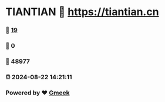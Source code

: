 # TIANTIAN :link: https://tiantian.cn 
### :page_facing_up: [19](https://tiantian.cn/tag.html) 
### :speech_balloon: 0 
### :hibiscus: 48977 
### :alarm_clock: 2024-08-22 14:21:11 
### Powered by :heart: [Gmeek](https://github.com/Meekdai/Gmeek)
